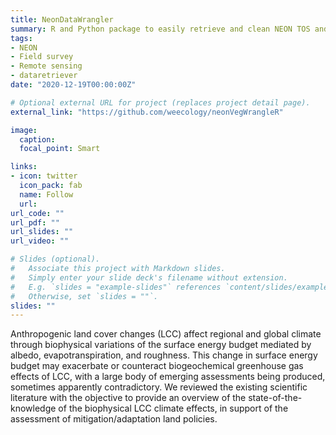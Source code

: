 ```yaml
---
title: NeonDataWrangler
summary: R and Python package to easily retrieve and clean NEON TOS and AOP data
tags:
- NEON
- Field survey
- Remote sensing
- dataretriever
date: "2020-12-19T00:00:00Z"

# Optional external URL for project (replaces project detail page).
external_link: "https://github.com/weecology/neonVegWrangleR"

image:  
  caption:
  focal_point: Smart

links:
- icon: twitter
  icon_pack: fab
  name: Follow
  url:
url_code: ""
url_pdf: ""
url_slides: ""
url_video: ""

# Slides (optional).
#   Associate this project with Markdown slides.
#   Simply enter your slide deck's filename without extension.
#   E.g. `slides = "example-slides"` references `content/slides/example-slides.md`.
#   Otherwise, set `slides = ""`.
slides: ""
---
```


Anthropogenic land cover changes (LCC) affect regional and global climate through biophysical variations of the surface energy budget mediated by albedo, evapotranspiration, and roughness. This change in surface energy budget may exacerbate or counteract biogeochemical greenhouse gas effects of LCC, with a large body of emerging assessments being produced, sometimes apparently contradictory. We reviewed the existing scientific literature with the objective to provide an overview of the state-of-the-knowledge of the biophysical LCC climate effects, in support of the assessment of mitigation/adaptation land policies.
